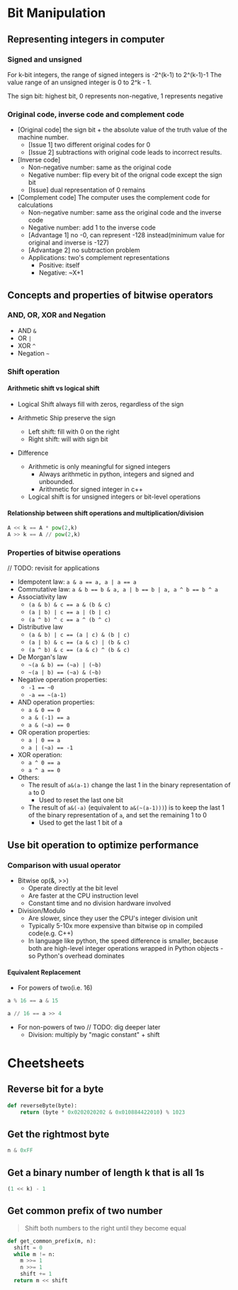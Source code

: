 # Bit Manipulation

## Representing integers in computer
### Signed and unsigned
For k-bit integers, the range of signed integers is -2^(k-1) to 2^(k-1)-1 
The value range of an unsigned integer is 0 to 2^k - 1.

The sign bit: highest bit, 0 represents non-negative, 1 represents negative
### Original code, inverse code and complement code
* [Original code] the sign bit + the absolute value of the truth value of the machine number.
  * [Issue 1] two different original codes for 0
  * [Issue 2] subtractions with original code leads to incorrect results.
* [Inverse code]
  * Non-negative number: same as the original code
  * Negative number: flip every bit of the orignal code except the sign bit
  * [Issue] dual representation of 0 remains
* [Complement code] The computer uses the complement code for calculations
  * Non-negative number: same ass the original code and the inverse code
  * Negative number: add 1 to the inverse code
  * [Advantage 1] no -0, can represent -128 instead(minimum value for original and inverse is -127)
  * [Advantage 2] no subtraction problem
  * Applications: two's complement representations
    * Positive: itself
    * Negative: ~X+1

## Concepts and properties of bitwise operators
### AND, OR, XOR and Negation
* AND `&`
* OR `|`
* XOR `^`
* Negation `~`

### Shift operation
#### Arithmetic shift vs logical shift
* Logical Shift always fill with zeros, regardless of the sign
* Arithmetic Ship preserve the sign
  * Left shift: fill with 0 on the right
  * Right shift: will with sign bit

  
* Difference
  * Arithmetic is only meaningful for signed integers
    * Always arithmetic in python, integers and signed and unbounded.
    * Arithmetic for signed integer in c++
  * Logical shift is for unsigned integers or bit-level operations

#### Relationship between shift operations and multiplication/division
```python
A << k == A * pow(2,k)
A >> k == A // pow(2,k)
```

### Properties of bitwise operations
// TODO: revisit for applications
* Idempotent law: `a & a == a, a | a == a`
* Commutative law: `a & b == b & a, a | b == b | a, a ^ b == b ^ a`
* Associativity law
  * `(a & b) & c == a & (b & c)`
  * `(a | b) | c == a | (b | c)`
  * `(a ^ b) ^ c == a ^ (b ^ c)`
* Distributive law
  * `(a & b) | c == (a | c) & (b | c)`
  * `(a | b) & c == (a & c) | (b & c)`
  * `(a ^ b) & c == (a & c) ^ (b & c)`
* De Morgan's law
  * `~(a & b) == (~a) | (~b)`
  * `~(a | b) == (~a) & (~b)`
* Negative operation properties:
  * `-1 == ~0`
  * `-a == ~(a-1)`
* AND operation properties:
  * `a & 0 == 0`
  * `a & (-1) == a`
  * `a & (~a) == 0`
* OR operation properties:
  * `a | 0 == a`
  * `a | (~a) == -1`
* XOR operation:
  * `a ^ 0 == a`
  * `a ^ a == 0`
* Others:
  * The result of `a&(a-1)` change the last 1 in the binary representation of `a` to 0
    * Used to reset the last one bit
  * The result of `a&(-a)` (equivalent to `a&(~(a-1)))`) is to keep the last 1 of the binary representation of `a`, and set the remaining 1 to 0
    * Used to get the last 1 bit of a

## Use bit operation to optimize performance
### Comparison with usual operator
* Bitwise op(&, >>)
  * Operate directly at the bit level
  * Are faster at the CPU instruction level
  * Constant time and no division hardware involved
* Division/Modulo
  * Are slower, since they user the CPU's integer division unit
  * Typically 5-10x more expensive than bitwise op in compiled code(e.g. C++)
  * In language like python, the speed difference is smaller, because both are high-level integer operations wrapped in Python objects - so Python's overhead dominates

#### Equivalent Replacement
* For powers of two(i.e. 16)
```python
a % 16 == a & 15

a // 16 == a >> 4
```
* For non-powers of two // TODO: dig deeper later
  * Division: multiply by "magic constant" + shift

# Cheetsheets
## Reverse bit for a byte
```python
def reverseByte(byte):
    return (byte * 0x0202020202 & 0x010884422010) % 1023
```

## Get the rightmost byte
```python
n & 0xFF
```

## Get a binary number of length k that is all 1s
```python
(1 << k) - 1
```

## Get common prefix of two number
> Shift both numbers to the right until they become equal
```python
def get_common_prefix(m, n):
  shift = 0
  while m != n:
    m >>= 1
    n >>= 1
    shift += 1
  return m << shift
```
